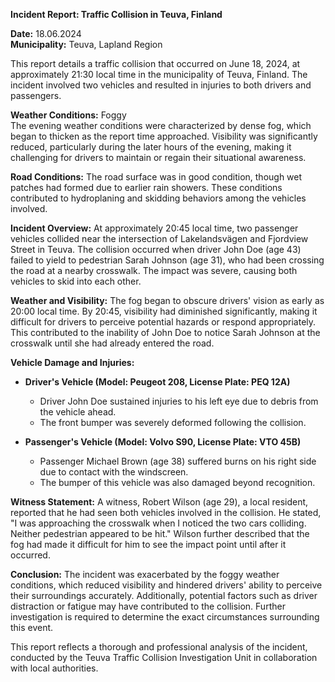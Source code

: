 

**Incident Report: Traffic Collision in Teuva, Finland**

**Date:** 18.06.2024  
**Municipality:** Teuva, Lapland Region  

This report details a traffic collision that occurred on June 18, 2024, at approximately 21:30 local time in the municipality of Teuva, Finland. The incident involved two vehicles and resulted in injuries to both drivers and passengers.

**Weather Conditions:** Foggy  
The evening weather conditions were characterized by dense fog, which began to thicken as the report time approached. Visibility was significantly reduced, particularly during the later hours of the evening, making it challenging for drivers to maintain or regain their situational awareness.

**Road Conditions:** The road surface was in good condition, though wet patches had formed due to earlier rain showers. These conditions contributed to hydroplaning and skidding behaviors among the vehicles involved.

**Incident Overview:**
At approximately 20:45 local time, two passenger vehicles collided near the intersection of Lakelandsvägen and Fjordview Street in Teuva. The collision occurred when driver John Doe (age 43) failed to yield to pedestrian Sarah Johnson (age 31), who had been crossing the road at a nearby crosswalk. The impact was severe, causing both vehicles to skid into each other.

**Weather and Visibility:**
The fog began to obscure drivers' vision as early as 20:00 local time. By 20:45, visibility had diminished significantly, making it difficult for drivers to perceive potential hazards or respond appropriately. This contributed to the inability of John Doe to notice Sarah Johnson at the crosswalk until she had already entered the road.

**Vehicle Damage and Injuries:**
- **Driver's Vehicle (Model: Peugeot 208, License Plate: PEQ 12A)**
  - Driver John Doe sustained injuries to his left eye due to debris from the vehicle ahead.
  - The front bumper was severely deformed following the collision.

- **Passenger's Vehicle (Model: Volvo S90, License Plate: VTO 45B)**
  - Passenger Michael Brown (age 38) suffered burns on his right side due to contact with the windscreen.
  - The bumper of this vehicle was also damaged beyond recognition.

**Witness Statement:**
A witness, Robert Wilson (age 29), a local resident, reported that he had seen both vehicles involved in the collision. He stated, "I was approaching the crosswalk when I noticed the two cars colliding. Neither pedestrian appeared to be hit." Wilson further described that the fog had made it difficult for him to see the impact point until after it occurred.

**Conclusion:**
The incident was exacerbated by the foggy weather conditions, which reduced visibility and hindered drivers' ability to perceive their surroundings accurately. Additionally, potential factors such as driver distraction or fatigue may have contributed to the collision. Further investigation is required to determine the exact circumstances surrounding this event.

This report reflects a thorough and professional analysis of the incident, conducted by the Teuva Traffic Collision Investigation Unit in collaboration with local authorities.